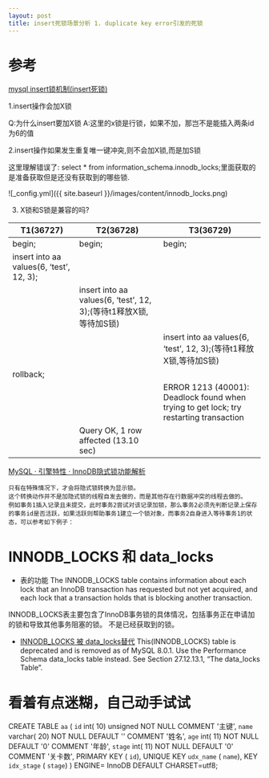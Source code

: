 ```yaml
---
layout: post
title: insert死锁场景分析 1. duplicate key error引发的死锁
---
```


# 参考
[mysql insert锁机制(insert死锁)](https://blog.csdn.net/varyall/article/details/80219459)

1.insert操作会加X锁

Q:为什么insert要加X锁
A:这里的x锁是行锁，如果不加，那岂不是能插入两条id为6的值

2.insert操作如果发生重复唯一键冲突,则不会加X锁,而是加S锁

这里理解错误了: select * from information_schema.innodb_locks;里面获取的是准备获取但是还没有获取到的哪些锁.

![_config.yml]({{ site.baseurl }}/images/content/innodb_locks.png)


3. X锁和S锁是兼容的吗?


| **T1(36727)**                            | **T2(36728)**                                            | **T3(36729)**                                                                          |
|------------------------------------------|----------------------------------------------------------|----------------------------------------------------------------------------------------|
| begin;                                   | begin;                                                   | begin;                                                                                 |
| insert into aa values(6, ‘test’, 12, 3); |                                                          |                                                                                        |
|                                          | insert into aa values(6, ‘test’, 12, 3);(等待t1释放X锁,等待加S锁) |                                                                                        |
|                                          |                                                          | insert into aa values(6, ‘test’, 12, 3);(等待t1释放X锁,等待加S锁)                               |
| rollback;                                |                                                          |                                                                                        |
|                                          |                                                          | ERROR 1213 (40001): Deadlock found when trying to get lock; try restarting transaction |
|                                          | Query OK, 1 row affected (13.10 sec)                     |                                                                                        |

[MySQL · 引擎特性 · InnoDB隐式锁功能解析](http://mysql.taobao.org/monthly/2020/09/06/)
```
只有在特殊情况下，才会将隐式锁转换为显示锁。
这个转换动作并不是加隐式锁的线程自发去做的，而是其他存在行数据冲突的线程去做的。
例如事务1插入记录且未提交，此时事务2尝试对该记录加锁，那么事务2必须先判断记录上保存的事务id是否活跃，如果活跃则帮助事务1建立一个锁对象，而事务2自身进入等待事务1的状态，可以参考如下例子：
```

# INNODB_LOCKS 和 data_locks

* 表的功能
The INNODB_LOCKS table contains information about each lock that an InnoDB transaction has requested but not yet acquired, and each lock that a transaction holds that is blocking another transaction.

INNODB_LOCKS表主要包含了InnoDB事务锁的具体情况，包括事务正在申请加的锁和导致其他事务阻塞的锁。
不是已经获取到的锁。

* [INNODB_LOCKS 被 data_locks替代](https://dev.mysql.com/doc/refman/8.0/en/information-schema-innodb-locks-table.html)
This(INNODB_LOCKS) table is deprecated and is removed as of MySQL 8.0.1. Use the Performance Schema data_locks table instead. See Section 27.12.13.1, “The data_locks Table”.


# 看着有点迷糊，自己动手试试

CREATE TABLE `aa` (
`id` int( 10) unsigned NOT NULL COMMENT '主键',
`name` varchar( 20) NOT NULL DEFAULT '' COMMENT '姓名',
`age` int( 11) NOT NULL DEFAULT '0' COMMENT '年龄',
`stage` int( 11) NOT NULL DEFAULT '0' COMMENT '关卡数',
PRIMARY KEY ( `id`),
UNIQUE KEY `udx_name` ( `name`),
KEY `idx_stage` ( `stage`)
) ENGINE= InnoDB DEFAULT CHARSET=utf8;